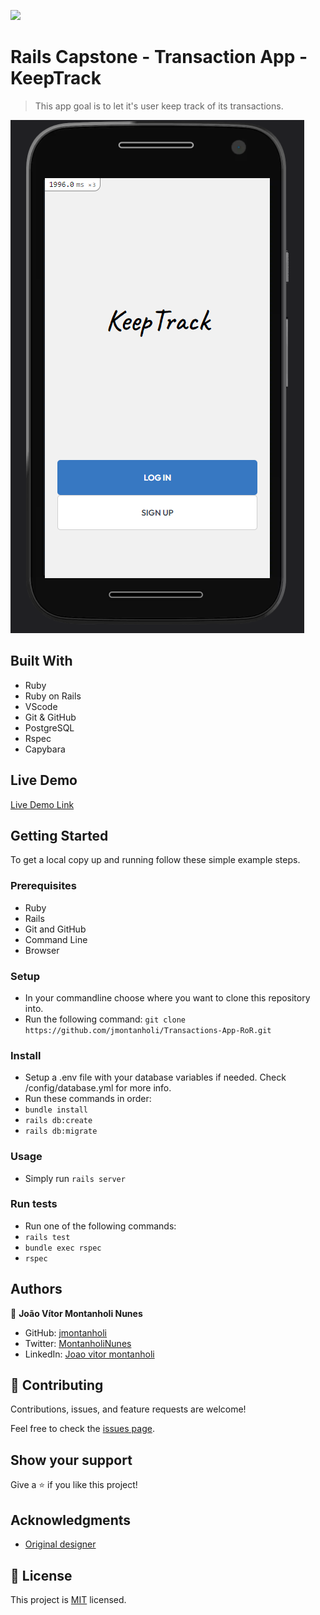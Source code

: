 ![](https://img.shields.io/badge/Microverse-blueviolet)

# Rails Capstone - Transaction App - KeepTrack

> This app goal is to let it's user keep track of its transactions.

![screenshot](./app_screenshot.png)
## Built With

- Ruby
- Ruby on Rails
- VScode
- Git & GitHub
- PostgreSQL
- Rspec
- Capybara

## Live Demo

[Live Demo Link](https://livedemo.com)


## Getting Started

To get a local copy up and running follow these simple example steps.

### Prerequisites

- Ruby
- Rails
- Git and GitHub
- Command Line
- Browser
### Setup

- In your commandline choose where you want to clone this repository into.
- Run the following command: `git clone https://github.com/jmontanholi/Transactions-App-RoR.git`
### Install

- Setup a .env file with your database variables if needed. Check /config/database.yml for more info.
- Run these commands in order:
- `bundle install`
- `rails db:create`
- `rails db:migrate`

### Usage

- Simply run `rails server`
### Run tests

- Run one of the following commands:
- `rails test`
- `bundle exec rspec`
- `rspec` 
## Authors

👤 **João Vítor Montanholi Nunes**

- GitHub: [jmontanholi](https://github.com/jmontanholi)
- Twitter: [MontanholiNunes](https://twitter.com/MontanholiNunes)
- LinkedIn: [Joao vitor montanholi](https://www.linkedin.com/in/joaovitormontanholi/)

## 🤝 Contributing

Contributions, issues, and feature requests are welcome!

Feel free to check the [issues page](../../issues/).

## Show your support

Give a ⭐️ if you like this project!

## Acknowledgments

- [Original designer](https://www.behance.net/gregoirevella)

## 📝 License

This project is [MIT](./MIT.md) licensed.
